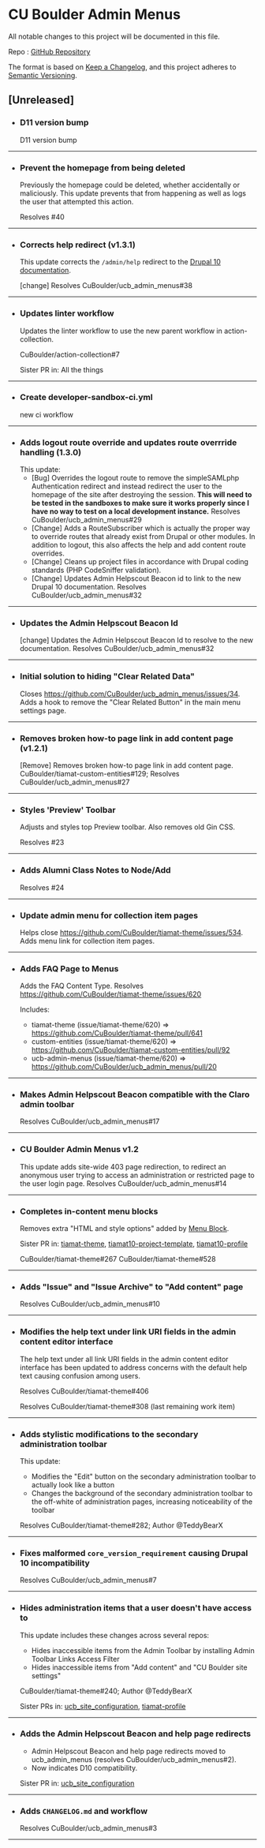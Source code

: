 # CU Boulder Admin Menus

All notable changes to this project will be documented in this file.

Repo : [GitHub Repository](https://github.com/CuBoulder/ucb_admin_menus)

The format is based on [Keep a Changelog](https://keepachangelog.com/en/1.0.0/),
and this project adheres to [Semantic Versioning](https://semver.org/spec/v2.0.0.html).

## [Unreleased]

- ### D11 version bump
  D11 version bump
---

- ### Prevent the homepage from being deleted
  Previously the homepage could be deleted, whether accidentally or maliciously. This update prevents that from happening as well as logs the user that attempted this action.
  
  Resolves #40 
---

- ### Corrects help redirect (v1.3.1)
  This update corrects the `/admin/help` redirect to the [Drupal 10 documentation](https://webexpress.colorado.edu/).
  
  [change] Resolves CuBoulder/ucb_admin_menus#38
---

- ### Updates linter workflow
  Updates the linter workflow to use the new parent workflow in action-collection.
  
  CuBoulder/action-collection#7
  
  Sister PR in: All the things
---

- ### Create developer-sandbox-ci.yml
  new ci workflow
---

- ### Adds logout route override and updates route overrride handling (1.3.0)
  This update:
  - [Bug] Overrides the logout route to remove the simpleSAMLphp Authentication redirect and instead redirect the user to the homepage of the site after destroying the session. **This will need to be tested in the sandboxes to make sure it works properly since I have no way to test on a local development instance.** Resolves CuBoulder/ucb_admin_menus#29
  - [Change] Adds a RouteSubscriber which is actually the proper way to override routes that already exist from Drupal or other modules. In addition to logout, this also affects the help and add content route overrides.
  - [Change] Cleans up project files in accordance with Drupal coding standards (PHP CodeSniffer validation).
  - [Change] Updates Admin Helpscout Beacon id to link to the new Drupal 10 documentation. Resolves CuBoulder/ucb_admin_menus#32
---

- ### Updates the Admin Helpscout Beacon Id
  [change] Updates the Admin Helpscout Beacon Id to resolve to the new documentation. Resolves CuBoulder/ucb_admin_menus#32 
---

- ### Initial solution to hiding "Clear Related Data"
  Closes https://github.com/CuBoulder/ucb_admin_menus/issues/34.
  Adds a hook to remove the "Clear Related Button" in the main menu settings page.
---

- ### Removes broken how-to page link in add content page (v1.2.1)
  [Remove] Removes broken how-to page link in add content page. CuBoulder/tiamat-custom-entities#129; Resolves CuBoulder/ucb_admin_menus#27
---

- ### Styles 'Preview' Toolbar
  Adjusts and styles top Preview toolbar. Also removes old Gin CSS. 
  
  Resolves #23 
---

- ### Adds Alumni Class Notes to Node/Add
  Resolves #24 
---

- ### Update admin menu for collection item pages
  Helps close https://github.com/CuBoulder/tiamat-theme/issues/534.
  Adds menu link for collection item pages.
---

- ### Adds FAQ Page to Menus
  Adds the FAQ Content Type. Resolves https://github.com/CuBoulder/tiamat-theme/issues/620
  
  Includes:
  - tiamat-theme (issue/tiamat-theme/620) => https://github.com/CuBoulder/tiamat-theme/pull/641
  - custom-entities (issue/tiamat-theme/620) => https://github.com/CuBoulder/tiamat-custom-entities/pull/92
  - ucb-admin-menus (issue/tiamat-theme/620) => https://github.com/CuBoulder/ucb_admin_menus/pull/20
---

- ### Makes Admin Helpscout Beacon compatible with the Claro admin toolbar
  Resolves CuBoulder/ucb_admin_menus#17
---

- ### CU Boulder Admin Menus v1.2
  This update adds site-wide 403 page redirection, to redirect an anonymous user trying to access an administration or restricted page to the user login page. Resolves CuBoulder/ucb_admin_menus#14
---

- ### Completes in-content menu blocks
  Removes extra "HTML and style options" added by [Menu Block](https://www.drupal.org/project/menu_block).
  
  Sister PR in: [tiamat-theme](https://github.com/CuBoulder/tiamat-theme/pull/552), [tiamat10-project-template](https://github.com/CuBoulder/tiamat10-project-template/pull/25), [tiamat10-profile](https://github.com/CuBoulder/tiamat10-profile/pull/50)
  
  CuBoulder/tiamat-theme#267
  CuBoulder/tiamat-theme#528
---

- ### Adds "Issue" and "Issue Archive" to "Add content" page
  Resolves CuBoulder/ucb_admin_menus#10
---

- ### Modifies the help text under link URI fields in the admin content editor interface
  The help text under all link URI fields in the admin content editor interface has been updated to address concerns with the default help text causing confusion among users.
  
  Resolves CuBoulder/tiamat-theme#406
  
  Resolves CuBoulder/tiamat-theme#308 (last remaining work item)
---

- ### Adds stylistic modifications to the secondary administration toolbar
  This update:
  - Modifies the "Edit" button on the secondary administration toolbar to actually look like a button
  - Changes the background of the secondary administration toolbar to the off-white of administration pages, increasing noticeability of the toolbar
  
  Resolves CuBoulder/tiamat-theme#282; Author @TeddyBearX 
---

- ### Fixes malformed `core_version_requirement` causing Drupal 10 incompatibility
  Resolves CuBoulder/ucb_admin_menus#7
---

- ### Hides administration items that a user doesn't have access to
  This update includes these changes across several repos:
  - Hides inaccessible items from the Admin Toolbar by installing Admin Toolbar Links Access Filter
  - Hides inaccessible items from "Add content" and "CU Boulder site settings"
  
  CuBoulder/tiamat-theme#240; Author @TeddyBearX
  
  Sister PRs in: [ucb_site_configuration](https://github.com/CuBoulder/ucb_site_configuration/pull/18), [tiamat-profile](https://github.com/CuBoulder/tiamat-profile/pull/32)
---

- ### Adds the Admin Helpscout Beacon and help page redirects
  - Admin Helpscout Beacon and help page redirects moved to ucb_admin_menus (resolves CuBoulder/ucb_admin_menus#2).
  - Now indicates D10 compatibility.
  
  Sister PR in: [ucb_site_configuration](https://github.com/CuBoulder/ucb_site_configuration/pull/17)
---

- ### Adds `CHANGELOG.md` and workflow
  Resolves CuBoulder/ucb_admin_menus#3
---
